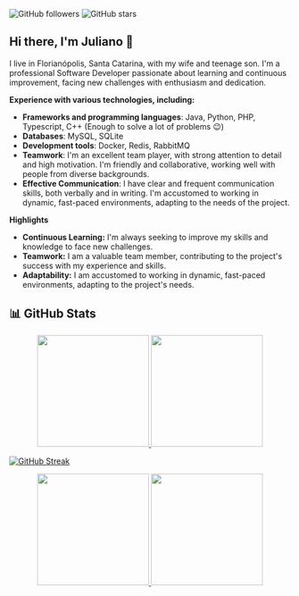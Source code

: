 ![GitHub followers](https://img.shields.io/github/followers/julianomacielferreira?style=social)
![GitHub stars](https://img.shields.io/github/stars/julianomacielferreira?style=social)
## Hi there, I'm Juliano 👋

I live in Florianópolis, Santa Catarina, with my wife and teenage son. I'm a professional Software Developer passionate about learning and continuous improvement, facing new challenges with enthusiasm and dedication.

**Experience with various technologies, including:**

- **Frameworks and programming languages**: Java, Python, PHP, Typescript, C++ (Enough to solve a lot of problems 😉)
- **Databases**: MySQL, SQLite
- **Development tools**: Docker, Redis, RabbitMQ
- **Teamwork**: I'm an excellent team player, with strong attention to detail and high motivation. I'm friendly and collaborative, working well with people from diverse backgrounds.
- **Effective Communication**: I have clear and frequent communication skills, both verbally and in writing. I'm accustomed to working in dynamic, fast-paced environments, adapting to the needs of the project.

**Highlights**

- **Continuous Learning:** I'm always seeking to improve my skills and knowledge to face new challenges. 
- **Teamwork:** I am a valuable team member, contributing to the project's success with my experience and skills.
- **Adaptability:** I am accustomed to working in dynamic, fast-paced environments, adapting to the project's needs.

## 📊 GitHub Stats

<div align='center'>
  <a href="https://github.com/julianomacielferreira">
    <img height="200em" src="https://github-readme-stats.vercel.app/api/top-langs/?username=julianomacielferreira&layout=compact&langs_count=12&theme=dark"/>
  </a>
  <a href="https://github.com/julianomacielferreira">
    <img height="200em" src="http://github-profile-summary-cards.vercel.app/api/cards/most-commit-language?username=julianomacielferreira&theme=dark"/>
  </a>
</div>

[![GitHub Streak](https://streak-stats.demolab.com?user=julianomacielferreira&theme=dark&card_width=1000)](https://git.io/streak-stats)

<div align='center'>
  <a href="https://github.com/julianomacielferreira">
    <img height="200em" src="https://github-readme-stats.vercel.app/api?username=julianomacielferreira&show_icons=true&theme=dark&include_all_commits=true&count_private=true"/>
  </a>
   <a href="https://github.com/julianomacielferreira">
    <img height="200em" src="http://github-profile-summary-cards.vercel.app/api/cards/profile-details?username=julianomacielferreira&theme=dark"/>
  </a>
</div>

<!--
**julianomacielferreira/julianomacielferreira** is a ✨ _special_ ✨ repository because its `README.md` (this file) appears on your GitHub profile.

Here are some ideas to get you started:

- 🔭 I’m currently working on ...
- 🌱 I’m currently learning ...
- 👯 I’m looking to collaborate on ...
- 🤔 I’m looking for help with ...
- 💬 Ask me about ...
- 📫 How to reach me: ...
- 😄 Pronouns: ...
- ⚡ Fun fact: ...
-->
